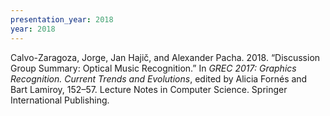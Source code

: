```yaml
---
presentation_year: 2018
year: 2018
---
```


Calvo-Zaragoza, Jorge, Jan Hajič, and Alexander Pacha. 2018. “Discussion Group Summary: Optical Music Recognition.” In <i>GREC 2017: Graphics Recognition. Current Trends and Evolutions</i>, edited by Alicia Fornés and Bart Lamiroy, 152–57. Lecture Notes in Computer Science. Springer International Publishing.